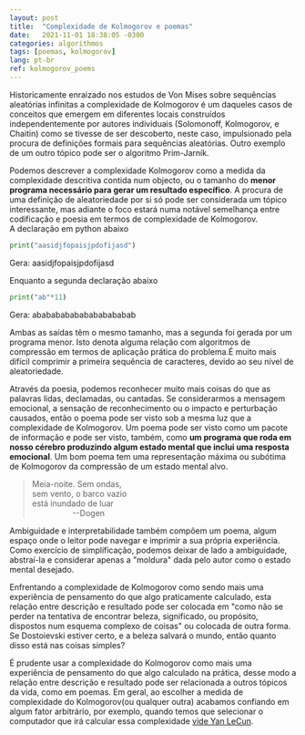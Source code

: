 ```yaml
---
layout: post
title:  "Complexidade de Kolmogorov e poemas"
date:   2021-11-01 18:38:05 -0300
categories: algorithmos
tags: [poemas, kolmogorov]
lang: pt-br
ref: kolmogorov_poems
---
```


Historicamente enraizado nos estudos de Von Mises sobre sequências aleatórias infinitas a complexidade de Kolmogorov é um daqueles casos de conceitos que emergem em diferentes locais construídos independentemente por autores individuais (Solomonoff, Kolmogorov, e Chaitin) como se tivesse de ser descoberto, neste caso, impulsionado pela procura de definições formais para sequências aleatórias. Outro exemplo de um outro tópico pode ser o algoritmo Prim-Jarník. 

Podemos descrever a complexidade Kolmogorov como a medida da complexidade descritiva contida num objecto, ou o tamanho do **menor programa necessário para gerar um resultado específico**. A procura de uma definição de aleatoriedade por si só pode ser considerada um tópico interessante, mas adiante o foco estará numa notável semelhança entre codificação e poesia em termos de complexidade de Kolmogorov.  
A declaração em python abaixo

```python
print("aasidjfopaisjpdofijasd")
```
Gera: aasidjfopaisjpdofijasd

Enquanto a segunda declaração abaixo
```python
print("ab"*11)
```
Gera: ababababababababababab

Ambas as saídas têm o mesmo tamanho, mas a segunda foi gerada por um programa menor. Isto denota alguma relação com algoritmos de compressão em termos de aplicação prática do problema.É muito mais difícil comprimir a primeira sequência de caracteres, devido ao seu nível de aleatoriedade.

<div class="divider"></div>


Através da poesia, podemos reconhecer muito mais coisas do que as palavras lidas, declamadas, ou cantadas. Se considerarmos a mensagem emocional, a sensação de reconhecimento ou o impacto e perturbação causados, então o poema pode ser visto sob a mesma luz que a complexidade de Kolmogorov. Um poema pode ser visto como um pacote de informação e pode ser visto, também, como **um programa que roda em nosso cérebro produzindo algum estado mental que inclui uma resposta emocional**. Um bom poema tem uma representação máxima ou subótima de Kolmogorov da compressão de um estado mental alvo.

> Meia-noite. Sem ondas, <br/>
sem vento, o barco vazio <br/>
está inundado de luar <br/> 
&nbsp;&nbsp;&nbsp;&nbsp;&nbsp;&nbsp;&nbsp;&nbsp;&nbsp;&nbsp;&nbsp;&nbsp;&nbsp;&nbsp;&nbsp;&nbsp;&nbsp;&nbsp;--Dogen

Ambiguidade e interpretabilidade também compõem um poema, algum espaço onde o leitor pode navegar e imprimir a sua própria experiência. Como exercício de simplificação, podemos deixar de lado a ambiguidade, abstraí-la e considerar apenas a "moldura" dada pelo autor como o estado mental desejado.
        
Enfrentando a complexidade de Kolmogorov como sendo mais uma experiência de pensamento do que algo praticamente calculado, esta relação entre descrição e resultado pode ser colocada em "como não se perder na tentativa de encontrar beleza, significado, ou propósito, dispostos num esquema complexo de coisas" ou colocada de outra forma. Se Dostoievski estiver certo, e a beleza salvará o mundo, então quanto disso está nas coisas simples?

É prudente usar a complexidade do Kolmogorov como mais uma experiência de pensamento do que algo calculado na prática, desse modo a relação entre descrição e resultado pode ser relacionada a outros tópicos da vida, como em poemas. Em geral, ao escolher a medida de complexidade do Kolmogorov(ou qualquer outra) acabamos confiando em algum fator arbitrário, por exemplo, quando temos que selecionar o computador que irá calcular essa complexidade [vide Yan LeCun](https://youtu.be/SGzMElJ11Cc?t=8818).